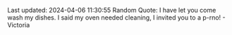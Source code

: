 Last updated: 2024-04-06 11:30:55
Random Quote: I have let you come wash my dishes. I said my oven needed cleaning, I invited you to a p-rno! - Victoria